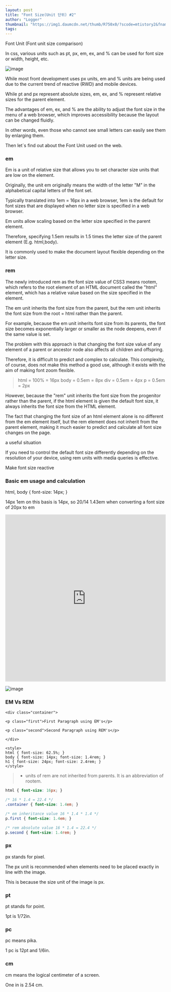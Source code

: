 ```yaml
---
layout: post
title: "Font Size(Unit 단위) #2"
author: "Logger"
thumbnail: "https://img1.daumcdn.net/thumb/R750x0/?scode=mtistory2&fname=https%3A%2F%2Ft1.daumcdn.net%2Fcfile%2Ftistory%2F27723A48554FEA9728"
tags: 
---
```



Font Unit (Font unit size comparison)

In css, various units such as pt, px, em, ex, and % can be used for font size or width, height, etc.

![image](https://t1.daumcdn.net/cfile/tistory/222960375681E19D0A)

While most front development uses px units, em and % units are being used due to the current trend of reactive (RWD) and mobile devices.

While pt and px represent absolute sizes, em, ex, and % represent relative sizes for the parent element.

The advantages of em, ex, and % are the ability to adjust the font size in the menu of a web browser, which improves accessibility because the layout can be changed fluidly.

In other words, even those who cannot see small letters can easily see them by enlarging them.

Then let`s find out about the Font Unit used on the web.

### em

Em is a unit of relative size that allows you to set character size units that are low on the element.

Originally, the unit em originally means the width of the letter "M" in the alphabetical capital letters of the font set.

Typically translated into 1em = 16px in a web browser, 1em is the default for font sizes that are displayed when no letter size is specified in a web browser.

Em units allow scaling based on the letter size specified in the parent element.

Therefore, specifying 1.5em results in 1.5 times the letter size of the parent element (E.g. html,body).

It is commonly used to make the document layout flexible depending on the letter size.

### rem

The newly introduced rem as the font size value of CSS3 means rootem, which refers to the root element of an HTML document called the "html" element, which has a relative value based on the size specified in the element.

The em unit inherits the font size from the parent, but the rem unit inherits the font size from the root = html rather than the parent.

For example, because the em unit inherits font size from its parents, the font size becomes exponentially larger or smaller as the node deepens, even if the same value is set.

The problem with this approach is that changing the font size value of any element of a parent or ancestor node also affects all children and offspring.

Therefore, it is difficult to predict and complex to calculate. This complexity, of course, does not make this method a good use, although it exists with the aim of making font zoom flexible.

> html = 100% = 16px
body = 0.5em = 8px
div = 0.5em = 4px
p = 0.5em = 2px

However, because the "rem" unit inherits the font size from the progenitor rather than the parent, if the html element is given the default font size, it always inherits the font size from the HTML element.

The fact that changing the font size of an html element alone is no different from the em element itself, but the rem element does not inherit from the parent element, making it much easier to predict and calculate all font size changes on the page.

a useful situation

If you need to control the default font size differently depending on the resolution of your device, using rem units with media queries is effective.

Make font size reactive

### Basic em usage and calculation

html, body { font-size: 14px; }

14px 1em on this basis is 14px, so 20/14 1.43em when converting a font size of 20px to em

<iframe allowfullscreen="true" allowpaymentrequest="true" allowtransparency="true" class="cp_embed_iframe " frameborder="0" height="523" width="100%" name="cp_embed_1" scrolling="no" src="https://codepen.io/jaehee/embed/MLYbMW?height=523&amp;theme-id=19458&amp;default-tab=html&amp;user=jaehee&amp;slug-hash=MLYbMW&amp;pen-title=Example%20em%20unit&amp;name=cp_embed_1" style="width: 100%; overflow:hidden; display:block;" title="Example em unit" loading="lazy" id="cp_embed_MLYbMW"></iframe>

![image](https://t1.daumcdn.net/cfile/tistory/27723A48554FEA9728)

### EM Vs REM

```undefined
<div class="container">

<p class="first">First Paragraph using EM's</p>

<p class="second">Second Paragraph using REM's</p>

</div>

<style>
html { font-size: 62.5%; }
body { font-size: 14px; font-size: 1.4rem; }
h1 { font-size: 24px; font-size: 2.4rem; }
</style>
```

> * units of rem are not inherited from parents. It is an abbreviation of rootem.

```css
html { font-size: 16px; }

/* 16 * 1.4 = 22.4 */
.container { font-size: 1.4em; }

/* em inheritance value 16 * 1.4 * 1.4 */
p.first { font-size: 1.4em; }

/* rem absolute value 16 * 1.4 = 22.4 */
p.second { font-size: 1.4rem; }
```

### px

px stands for pixel.

The px unit is recommended when elements need to be placed exactly in line with the image.

This is because the size unit of the image is px.

### pt

pt stands for point.

1pt is 1/72in.

### pc

pc means pika.

1 pc is 12pt and 1/6in.

### cm

cm means the logical centimeter of a screen.

One in is 2.54 cm.